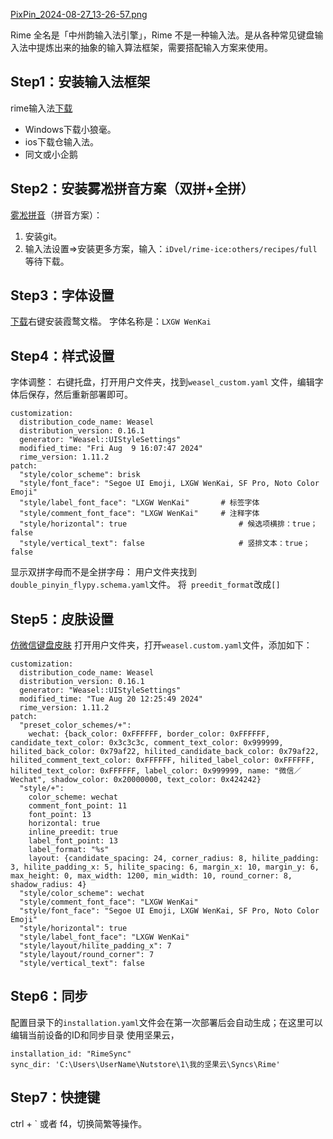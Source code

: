 [PixPin_2024-08-27_13-26-57.png](https://cdn.jsdelivr.net/gh/BingGitCn/BingGitCn.github.io/images/PixPin_2024-08-27_13-26-57.png)

Rime 全名是「中州韵输入法引擎」，Rime 不是一种输入法。是从各种常见键盘输入法中提炼出来的抽象的输入算法框架，需要搭配输入方案来使用。

## Step1：安装输入法框架
rime输入法[下载](https://rime.im/download/)
- Windows下载小狼毫。
- ios下载仓输入法。
- 同文或小企鹅

## Step2：安装雾凇拼音方案（双拼+全拼）
[雾凇拼音](https://github.com/iDvel/rime-ice?tab=readme-ov-file)（拼音方案）：
1. 安装git。
2. 输入法设置=>安装更多方案，输入：`iDvel/rime-ice:others/recipes/full` 等待下载。

## Step3：字体设置
[下载](https://github.com/lxgw/LxgwWenKai)右键安装霞鹜文楷。
字体名称是：`LXGW WenKai` 

## Step4：样式设置
字体调整：
右键托盘，打开用户文件夹，找到`weasel_custom.yaml` 文件，编辑字体后保存，然后重新部署即可。
```
customization:
  distribution_code_name: Weasel
  distribution_version: 0.16.1
  generator: "Weasel::UIStyleSettings"
  modified_time: "Fri Aug  9 16:07:47 2024"
  rime_version: 1.11.2
patch:
  "style/color_scheme": brisk
  "style/font_face": "Segoe UI Emoji, LXGW WenKai, SF Pro, Noto Color Emoji"
  "style/label_font_face": "LXGW WenKai"       # 标签字体
  "style/comment_font_face": "LXGW WenKai"     # 注释字体
  "style/horizontal": true                         # 候选项横排：true；false
  "style/vertical_text": false                     # 竖排文本：true；false
```


显示双拼字母而不是全拼字母：
用户文件夹找到`double_pinyin_flypy.schema.yaml`文件。
将` preedit_format`改成`[]`

## Step5：皮肤设置
[仿微信键盘皮肤](https://github.com/rime/weasel/wiki/%E7%A4%BA%E4%BE%8B#%E5%BE%AE%E4%BF%A1%E8%BE%93%E5%85%A5%E6%B3%95%E9%A3%8E%E6%A0%BC)
打开用户文件夹，打开`weasel.custom.yaml`文件，添加如下：
```
customization:
  distribution_code_name: Weasel
  distribution_version: 0.16.1
  generator: "Weasel::UIStyleSettings"
  modified_time: "Tue Aug 20 12:25:49 2024"
  rime_version: 1.11.2
patch:
  "preset_color_schemes/+":
    wechat: {back_color: 0xFFFFFF, border_color: 0xFFFFFF, candidate_text_color: 0x3c3c3c, comment_text_color: 0x999999, hilited_back_color: 0x79af22, hilited_candidate_back_color: 0x79af22, hilited_comment_text_color: 0xFFFFFF, hilited_label_color: 0xFFFFFF, hilited_text_color: 0xFFFFFF, label_color: 0x999999, name: "微信／Wechat", shadow_color: 0x20000000, text_color: 0x424242}
  "style/+":
    color_scheme: wechat
    comment_font_point: 11
    font_point: 13
    horizontal: true
    inline_preedit: true
    label_font_point: 13
    label_format: "%s"
    layout: {candidate_spacing: 24, corner_radius: 8, hilite_padding: 3, hilite_padding_x: 5, hilite_spacing: 6, margin_x: 10, margin_y: 6, max_height: 0, max_width: 1200, min_width: 10, round_corner: 8, shadow_radius: 4}
  "style/color_scheme": wechat
  "style/comment_font_face": "LXGW WenKai"
  "style/font_face": "Segoe UI Emoji, LXGW WenKai, SF Pro, Noto Color Emoji"
  "style/horizontal": true
  "style/label_font_face": "LXGW WenKai"
  "style/layout/hilite_padding_x": 7
  "style/layout/round_corner": 7
  "style/vertical_text": false
```
## Step6：同步
配置目录下的`installation.yaml`文件会在第一次部署后会自动生成；在这里可以编辑当前设备的ID和同步目录
使用坚果云，
```
installation_id: "RimeSync"
sync_dir: 'C:\Users\UserName\Nutstore\1\我的坚果云\Syncs\Rime'
```

## Step7：快捷键 
ctrl + ` 或者 f4，切换简繁等操作。 